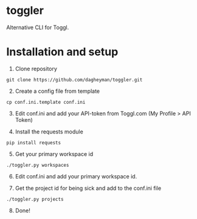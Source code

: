 # toggler
Alternative CLI for Toggl.

# Installation and setup

1. Clone repository
```
git clone https://github.com/dagheyman/toggler.git
```

2. Create a config file from template
```
cp conf.ini.template conf.ini
```

3. Edit conf.ini and add your API-token from Toggl.com (My Profile > API Token)

4. Install the requests module
```
pip install requests
```

5. Get your primary workspace id
```
./toggler.py workspaces
```
6. Edit conf.ini and add your primary workspace id.

7. Get the project id for being sick and add to the conf.ini file
```
./toggler.py projects
```

8. Done!
